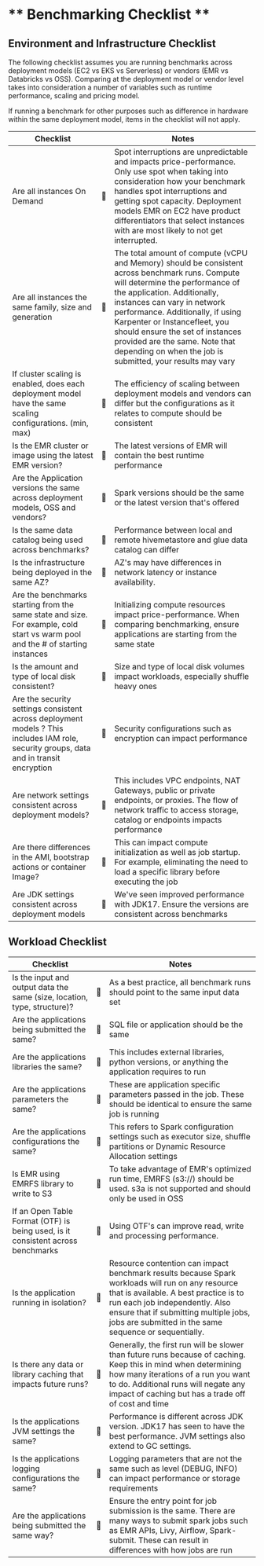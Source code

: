 # ** Benchmarking Checklist **

## **Environment and Infrastructure Checklist**

The following checklist assumes you are running benchmarks across deployment models (EC2 vs EKS vs Serverless) or vendors (EMR vs Databricks vs OSS).  Comparing at the deployment model or vendor level takes into consideration a number of variables such as runtime performance, scaling and pricing model. 

If running a benchmark for other purposes such as difference in hardware within the same deployment model, items in the checklist will not apply. 


|Checklist	|	|Notes	|
|---	|---	|---	|
|Are all instances On Demand	| :black_square_button:|Spot interruptions are unpredictable and impacts price-performance. Only use spot when taking into consideration how your benchmark handles spot interruptions and getting spot capacity. Deployment models EMR on EC2 have product differentiators that select instances with are most likely to not get interrupted.	|
|Are all instances the same family, size and generation	|:black_square_button:	|The total amount of compute (vCPU and Memory) should be consistent across benchmark runs. Compute will determine the performance of the application. Additionally, instances can vary in network performance. Additionally, if using Karpenter or Instancefleet, you should ensure the set of instances provided are the same. Note that depending on when the job is submitted, your results may vary	|
|If cluster scaling is enabled, does each deployment model have the same scaling configurations. (min, max)	|:black_square_button:	|The efficiency of scaling between deployment models and vendors can differ but the configurations as it relates to compute should be consistent	|
|Is the EMR cluster or image using the latest EMR version?	|:black_square_button:	|The latest versions of EMR will contain the best runtime performance	|
|Are the Application versions the same across deployment models, OSS and vendors?	|:black_square_button:	|Spark versions should be the same or the latest version that's offered	|
|Is the same data catalog being used across benchmarks?	|:black_square_button:	|Performance between local and remote hivemetastore and glue data catalog can differ	|
|Is the infrastructure being deployed in the same AZ?	|:black_square_button:	|AZ's may have differences in network latency or instance availability.	|
|Are the benchmarks starting from the same state and size. For example, cold start vs warm pool and the # of starting instances	|:black_square_button:	|Initializing compute resources impact price-performance. When comparing benchmarking, ensure applications are starting from the same state	|
|Is the amount and type of local disk consistent?	|:black_square_button:	|Size and type of local disk volumes impact workloads, especially shuffle heavy ones	|
|Are the security settings consistent across deployment models ?  This includes IAM role, security groups, data and in transit encryption	|:black_square_button:	|Security configurations such as encryption can impact performance	|
|Are network settings consistent across deployment models?	|:black_square_button:	|This includes VPC endpoints, NAT Gateways, public or private endpoints, or proxies. The flow of network traffic to access storage, catalog or endpoints impacts performance	|
|Are there differences in the AMI, bootstrap actions or container Image?	|:black_square_button:	|This can impact compute initialization as well as job startup. For example, eliminating the need to load a specific library before executing the job	|
|Are JDK settings consistent across deployment models	|:black_square_button:	|We've seen improved performance with JDK17. Ensure the versions are consistent across benchmarks	|

## **Workload Checklist**

|Checklist	|	|Notes	|
|---	|---	|---	|
|Is the input and output data the same (size, location, type, structure)?	|:black_square_button:	|As a best practice, all benchmark runs should point to the same input data set	|
|Are the applications being submitted the same?	|:black_square_button:	|SQL file or application should be the same	|
|Are the applications libraries the same?	|:black_square_button:	|This includes external libraries, python versions, or anything the application requires to run	|
|Are the applications parameters the same? 	|:black_square_button:	|These are application specific parameters passed in the job. These should be identical to ensure the same job is running	|
|Are the applications configurations the same? 	|:black_square_button:	|This refers to Spark configuration settings such as executor size, shuffle partitions or Dynamic Resource Allocation settings	|
|Is EMR using EMRFS library to write to S3	|:black_square_button:	|To take advantage of EMR's optimized run time, EMRFS (s3://) should be used. s3a is not supported and should only be used in OSS	|
|If an Open Table Format (OTF) is being used, is it consistent across benchmarks	|:black_square_button:	|Using OTF's can improve read, write and processing performance. 	|
|Is the application running in isolation? 	|:black_square_button:	|Resource contention can impact benchmark results because Spark workloads will run on any resource that is available. A best practice is to run each job independently. Also ensure that if submitting multiple jobs, jobs are submitted in the same sequence or sequentially.	|
|Is there any data or library caching that impacts future runs?	|:black_square_button:	|Generally, the first run will be slower than future runs because of caching. Keep this in mind when determining how many iterations of a run you want to do. Additional runs will negate any impact of caching but has a trade off of cost and time	|
|Is the applications JVM settings the same?	|:black_square_button:	|Performance is different across JDK version. JDK17 has seen to have the best performance. JVM settings also extend to GC settings. 	|
|Is the applications logging configurations the same? 	|:black_square_button:	|Logging parameters that are not the same such as level (DEBUG, INFO) can impact performance or storage requirements	|
|Are the applications being submitted the same way?	|:black_square_button:	|Ensure the entry point for job submission is the same. There are many ways to submit spark jobs such as EMR APIs, Livy, Airflow, Spark-submit. These can result in differences with how jobs are run	|